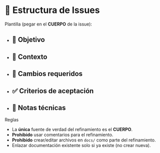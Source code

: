# 📝 Estructura de Issues

Plantilla (pegar en el **CUERPO** de la issue):
- ## 🎯 Objetivo
- ## 🧠 Contexto
- ## 🔧 Cambios requeridos
- ## ✅ Criterios de aceptación
- ## 📘 Notas técnicas

Reglas
- La **única** fuente de verdad del refinamiento es el **CUERPO**.
- **Prohibido** usar comentarios para el refinamiento.
- **Prohibido** crear/editar archivos en `docs/` como parte del refinamiento.
- Enlazar documentación existente solo si ya existe (no crear nueva).
